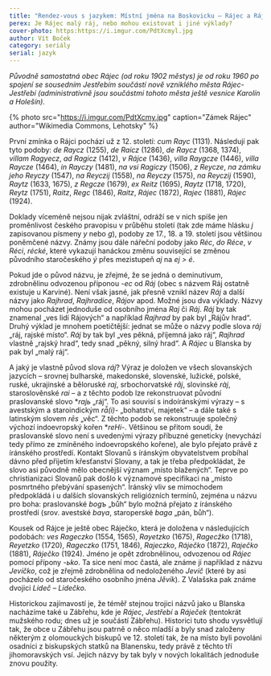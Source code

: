 ```yaml
---
title: "Rendez-vous s jazykem: Místní jména na Boskovicku – Rájec a Ráječko"
perex: Je Rájec malý ráj, nebo mohou existovat i jiné výklady?
cover-photo: https:https://i.imgur.com/PdtXcmyl.jpg
author: Vít Boček
category: seriály
serial: jazyk
---
```


*Původně samostatná obec Rájec (od roku 1902 městys) je od roku 1960 po spojení se sousedním Jestřebím součástí nově vzniklého města Rájec-Jestřebí (administrativně jsou součástmi tohoto města ještě vesnice Karolín a Holešín).*

{% photo src="https://i.imgur.com/PdtXcmy.jpg" caption="Zámek Rájec" author="Wikimedia Commons, Lehotsky" %}

První zmínka o Rájci pochází už z 12. století: *cum Rayc* (1131). Následují pak tyto podoby: *de Raycz* (1255), *de Raicz* (1286), *de Raycz* (1368, 1374), *villam Ragyecz*, *ad Ragicz* (1412), *v Rájce* (1436), *villa Raygcze* (1446), *villa Raycze* (1464), *in Rayczy* (1481), *na vsi Ragiczy* (1506), *z Reycze*, *na zámku jeho Reyczy* (1547), *na Reyczij* (1558), *na Reyczy* (1575), *na Reyczij* (1590), *Raytz* (1633, 1675), *z Regcze* (1679), *ex Reitz* (1695), *Raytz* (1718, 1720), *Reytz* (1751), *Raitz*, *Regc* (1846), *Raitz*, *Rájec* (1872), *Rajec* (1881), *Rájec* (1924).

Doklady víceméně nejsou nijak zvláštní, odráží se v nich spíše jen proměnlivost českého pravopisu v průběhu století (tak zde máme hlásku *j* zapisovanou písmeny *y* nebo *g*), podoby ze 17., 18. a 19. století jsou většinou poněmčené názvy. Známy jsou dále nářeční podoby jako *Réc*, *do Réce*, *v Réci*, *récké*, které vykazují hanáckou změnu související se změnou původního staročeského *ý* přes mezistupeň *aj* na *ej > é*.

Pokud jde o původ názvu, je zřejmé, že se jedná o deminutivum, zdrobnělinu odvozenou příponou *-ec* od *Ráj* (obec s názvem Ráj ostatně existuje u Karviné). Není však jasné, jak přesně vznikl název *Ráj* a další názvy jako *Rajhrad*, *Rajhradice*, *Rájov* apod. Možné jsou dva výklady. Názvy mohou pocházet jednoduše od osobního jména *Raj* či *Ráj*. *Ráj* by tak znamenal „ves lidí Rájových“ a například *Rajhrad* by pak byl „Rájův hrad“. Druhý výklad je mnohem poetičtější: jednat se může o názvy podle slova *ráj* „ráj, rajské místo“. *Ráj* by tak byl „ves pěkná, příjemná jako ráj“, *Rajhrad* vlastně „rajský hrad“, tedy snad „pěkný, silný hrad“. A *Rájec* u Blanska by pak byl „malý ráj“.

A jaký je vlastně původ slova *ráj*? Výraz je doložen ve všech slovanských jazycích – srovnej bulharské, makedonské, slovenské, lužické, polské, ruské, ukrajinské a běloruské *raj*, srbochorvatské *rȃj*, slovinské *ràj*, staroslověnské *rai* – a z těchto podob lze rekonstruovat původní praslovanské slovo **rajь* „ráj“. To asi souvisí s indoíránskými výrazy – s avestským a staroindickým *rā̆(i)*- „bohatství, majetek“ – a dále také s latinským slovem *rēs* „věc“. Z těchto podob se rekonstruuje společný výchozí indoevropský kořen **reHi*-. Většinou se přitom soudí, že praslovanské slovo není s uvedenými výrazy příbuzné geneticky (nevychází tedy přímo ze zmíněného indoevropského kořene), ale bylo přejato právě z íránského prostředí. Kontakt Slovanů s íránským obyvatelstvem probíhal dávno před přijetím křesťanství Slovany, a tak je třeba předpokládat, že slovo asi původně mělo obecnější význam „místo blažených“. Teprve po christianizaci Slovanů pak došlo k významové specifikaci na „místo posmrtného přebývání spasených“. Íránský vliv se mimochodem předpokládá i u dalších slovanských religiózních termínů, zejména u názvu pro boha: praslovanské *bogъ* „bůh“ bylo možná přejato z íránského prostředí (srov. avestské *baγa*, staroperské *baga* „pán, bůh“).

Kousek od Rájce je ještě obec Ráječko, která je doložena v následujících podobách: *ves Rageczko* (1554, 1565), *Rayetzko* (1675), *Ragecžko* (1718), *Reyetzko* (1720), *Rageczko* (1751, 1846), *Rajeczko*, *Ráječko* (1872), *Raječko* (1881), *Ráječko* (1924). Jméno je opět zdrobnělinou, odvozenou od *Rájec* pomocí přípony *-ьko*. Ta sice není moc častá, ale známe ji například z názvu *Jevíčko*, což je zřejmě zdrobnělina od nedoloženého *Jevíč* (které by asi pocházelo od staročeského osobního jména *Jěvík*). Z Valašska pak známe dvojici *Lideč – Lidečko*.

Historickou zajímavostí je, že téměř stejnou trojici názvů jako u Blanska nacházíme také u Zábřehu, kde je *Rájec*, *Jestřebí* a *Ráječek* (tentokrát mužského rodu; dnes už je součástí Zábřehu). Historici tuto shodu vysvětlují tak, že obce u Zábřehu jsou patrně o něco mladší a byly snad založeny některým z olomouckých biskupů ve 12. století tak, že na místo byli povoláni osadníci z biskupských statků na Blanensku, tedy právě z těchto tří jihomoravských vsí. Jejich názvy by tak byly v nových lokalitách jednoduše znovu použity.
